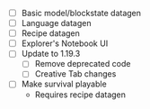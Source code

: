 - [ ] Basic model/blockstate datagen
- [ ] Language datagen
- [ ] Recipe datagen
- [ ] Explorer's Notebook UI
- [ ] Update to 1.19.3
	- [ ] Remove deprecated code
	- [ ] Creative Tab changes
- [ ] Make survival playable
	- Requires recipe datagen